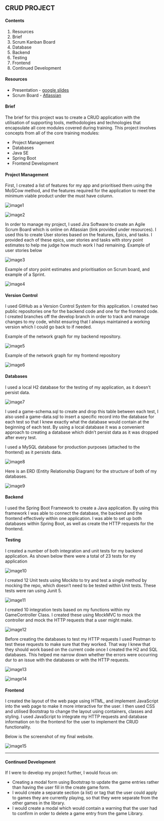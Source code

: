 ## CRUD PROJECT

#### Contents
1.	Resources
2.	Brief
3.	Scrum Kanban Board
4.	Database
5.	Backend
6.	Testing
7.	Frontend
8.	Continued Development

#### Resources
* Presentation - [google slides](https://docs.google.com/presentation/d/1iGmPdOANXnOZLVC4skH1TBxas6Vv-GnSfqINt74PAAU/edit?usp=sharing)
* Scrum Board - [Atlassian](https://team-1624352124374.atlassian.net/jira/software/projects/FP/boards/3/roadmap?shared=&atlOrigin=eyJpIjoiY2JhNDU2YjQwYjdhNDUzYThlYzBhZmIzODNiZWJlNGQiLCJwIjoiaiJ9)

#### Brief
The brief for this project was to create a CRUD application with the utilisation of supporting tools, methodologies and technologies that encapsulate all core modules covered during training.
This project involves concepts from all of the core training modules:
* Project Management
* Databases
* Java SE
* Spring Boot
* Frontend Development

#### Project Management
First, I created a list of features for my app and prioritised them using the MoSCow method, and the features required for the application to meet the minimum viable product under the must have column.

![image1](https://raw.githubusercontent.com/StephN9/Fundamental-Project-Backend/main/readme_pictures/image1.png)

![image2](https://raw.githubusercontent.com/StephN9/Fundamental-Project-Backend/main/readme_pictures/image2.png)

In order to manage my project, I used Jira Software to create an Agile Scrum Board which is online on Atlassian (link provided under resources). I used this to create User stories based on the features, Epics, and tasks. I provided each of these epics, user stories and tasks with story point estimates to help me judge how much work I had remaining. 
Example of user stories below

![image3](https://raw.githubusercontent.com/StephN9/Fundamental-Project-Backend/main/readme_pictures/image3.png)

Example of story point estimates and prioritisation on Scrum board, and example of a Sprint.

![image4](https://raw.githubusercontent.com/StephN9/Fundamental-Project-Backend/main/readme_pictures/image4.png)

#### Version Control
I used GitHub as a Version Control System for this application. I created two public repositories one for the backend code and one for the frontend code. I created branches off the develop branch in order to track and manage changes to my code, whilst ensuring that I always maintained a working version which I could go back to if needed.

Example of the network graph for my backend repository.

![image5](https://raw.githubusercontent.com/StephN9/Fundamental-Project-Backend/main/readme_pictures/image5.png)

Example of the network graph for my frontend repository

![image6](https://raw.githubusercontent.com/StephN9/Fundamental-Project-Backend/main/readme_pictures/image6.png)

#### Databases
I used a local H2 database for the testing of my application, as it doesn’t persist data. 

![image7](https://raw.githubusercontent.com/StephN9/Fundamental-Project-Backend/main/readme_pictures/image7.png)

I used a game-schema.sql to create and drop this table between each test, I also used a game-data.sql to insert a specific record into the database for each test so that I knew exactly what the database would contain at the beginning of each test. By using a local database it was a convenient approach to creating a database which didn’t persist data as it was dropped after every test.

I used a MySQL database for production purposes (attached to the frontend) as it persists data.

![image8](https://raw.githubusercontent.com/StephN9/Fundamental-Project-Backend/main/readme_pictures/image8.png)

Here is an ERD (Entity Relationship Diagram) for the structure of both of my databases.

![image9](https://raw.githubusercontent.com/StephN9/Fundamental-Project-Backend/main/readme_pictures/image9.png)

#### Backend
I used the Spring Boot Framework to create a Java application. By using this framework I was able to connect the database, the backend and the frontend effectively within one application. I was able to set up both databases within Spring Boot, as well as create the HTTP requests for the frontend.

#### Testing
I created a number of both integration and unit tests for my backend application. As shown below there were a total of 23 tests for my application

![image10](https://raw.githubusercontent.com/StephN9/Fundamental-Project-Backend/main/readme_pictures/image10.png)

I created 12 Unit tests using Mockito to try and test a single method by mocking the repo, which doesn’t need to be tested within Unit tests. These tests were ran using Junit 5.

![image11](https://raw.githubusercontent.com/StephN9/Fundamental-Project-Backend/main/readme_pictures/image11.png)

I created 10 integration tests based on my functions within my GameController Class. I created these using MockMVC to mock the controller and mock the HTTP requests that a user might make.

![image12](https://raw.githubusercontent.com/StephN9/Fundamental-Project-Backend/main/readme_pictures/image12.png)

Before creating the databases to test my HTTP requests I used Postman to test these requests to make sure that they worked. That way I knew that they should work based on the current code once I created the H2 and SQL databases. This helped me narrow down whether the errors were occurring dur to an issue with the databases or with the HTTP requests.

![image13](https://raw.githubusercontent.com/StephN9/Fundamental-Project-Backend/main/readme_pictures/image13.png)

![image14](https://raw.githubusercontent.com/StephN9/Fundamental-Project-Backend/main/readme_pictures/image14.png)

#### Frontend
I created the layout of the web page using HTML, and implement JavaScript into the web page to make it more interactive for the user. I then used CSS and utilised Bootstrap to change the layout using containers, classes and styling. I used JavaScript to integrate my HTTP requests and database information on to the frontend for the user to implement the CRUD functionality. 

Below is the screenshot of my final website.

![image15](https://raw.githubusercontent.com/StephN9/Fundamental-Project-Backend/main/readme_pictures/image15.png)

----------------------------------

#### Continued Development
If I were to develop my project further, I would focus on:
* Creating a modal form using Bootstrap to update the game entries rather than having the user fill in the create game form.
* I would create a separate section (a list) or tag that the user could apply to games they are currently playing, so that they were separate from the other games in the library. 
* I would create a modal which would contain a warning that the user had to confirm in order to delete a game entry from the game Library.
